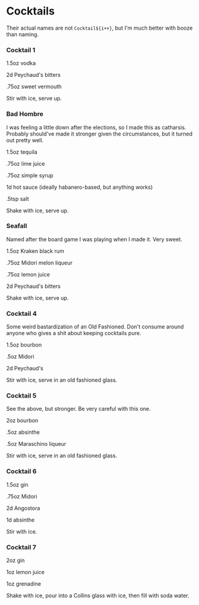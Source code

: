 # Cocktails

Their actual names are not `Cocktail${i++}`, but I'm much better with booze than naming.

### Cocktail 1

1.5oz vodka

2d Peychaud's bitters

.75oz sweet vermouth


Stir with ice, serve up.

### Bad Hombre

I was feeling a little down after the elections, so I made this as catharsis. Probably should've made it stronger given the circumstances, but it turned out pretty well.

1.5oz tequila

.75oz lime juice

.75oz simple syrup

1d hot sauce (ideally habanero-based, but anything works)

.5tsp salt

Shake with ice, serve up.

### Seafall

Named after the board game I was playing when I made it. Very sweet.

1.5oz Kraken black rum

.75oz Midori melon liqueur

.75oz lemon juice

2d Peychaud's bitters

Shake with ice, serve up.

### Cocktail 4

Some weird bastardization of an Old Fashioned. Don't consume around anyone who gives a shit about keeping cocktails pure.


1.5oz bourbon

.5oz Midori

2d Peychaud's

Stir with ice, serve in an old fashioned glass.

### Cocktail 5

See the above, but stronger. Be very careful with this one.

2oz bourbon

.5oz absinthe

.5oz Maraschino liqueur

Stir with ice, serve in an old fashioned glass.

### Cocktail 6

1.5oz gin

.75oz Midori

2d Angostora

1d absinthe

Stir with ice.

### Cocktail 7

2oz gin

1oz lemon juice

1oz grenadine

Shake with ice, pour into a Collins glass with ice, then fill with soda water.